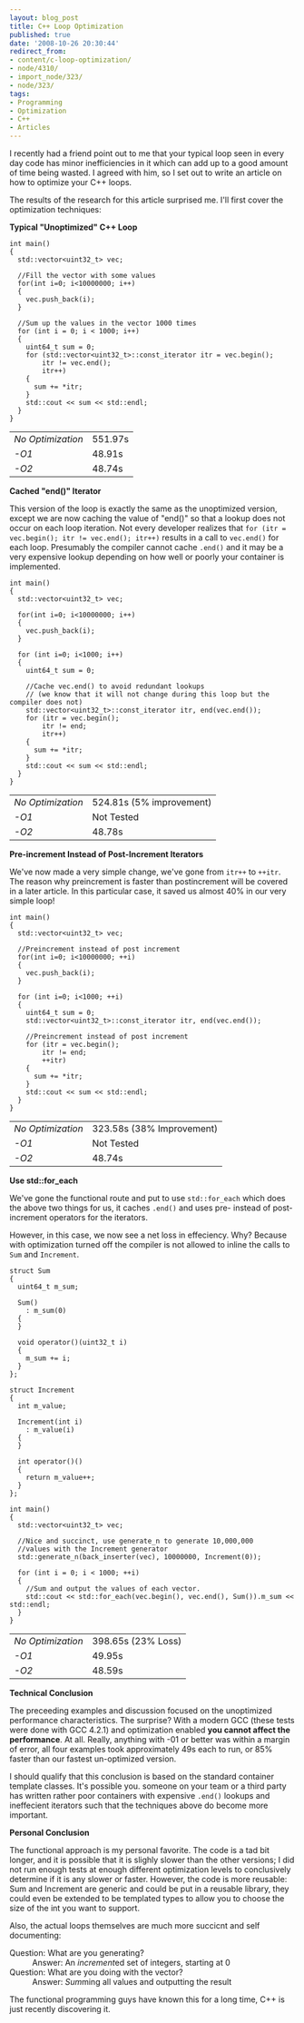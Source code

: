 ```yaml
---
layout: blog_post
title: C++ Loop Optimization
published: true
date: '2008-10-26 20:30:44'
redirect_from:
- content/c-loop-optimization/
- node/4310/
- import_node/323/
- node/323/
tags:
- Programming
- Optimization
- C++
- Articles
---
```


I recently had a friend point out to me that your typical loop seen in every day code has minor inefficiencies in it which can add up to a good amount of time being wasted. I agreed with him, so I set out to write an article on how to optimize your C++ loops.

The results of the research for this article surprised me. I'll first cover the optimization techniques:  

**Typical "Unoptimized" C++ Loop**

    int main()
    {
      std::vector<uint32_t> vec;

      //Fill the vector with some values
      for(int i=0; i<10000000; i++)
      {
        vec.push_back(i);
      }

      //Sum up the values in the vector 1000 times
      for (int i = 0; i < 1000; i++)
      {
        uint64_t sum = 0;
        for (std::vector<uint32_t>::const_iterator itr = vec.begin();
            itr != vec.end();
            itr++)
        {
          sum += *itr;
        }
        std::cout << sum << std::endl;
      }
    }


<table>
<tr>
<td>
<em>No Optimization</em>
</td>
<td>
551.97s
</td>
</tr>
<tr>
<td>
<em>-O1</em>
</td>
<td>
48.91s
</td>
</tr>
<tr>
<td>
<em>-O2</em>
</td>
<td>
48.74s
</td>
</tr>
</table>


**Cached "end()" Iterator**

This version of the loop is exactly the same as the unoptimized version, except we are now caching the value of "end()" so that a lookup does not occur on each loop iteration. Not every developer realizes that <code>for (itr = vec.begin(); itr != vec.end(); itr++)</code> results in a call to <code>vec.end()</code> for each loop. Presumably the compiler cannot cache <code>.end()</code> and it may be a very expensive lookup depending on how well or poorly your container is implemented.


    int main()
    {
      std::vector<uint32_t> vec;

      for(int i=0; i<10000000; i++)
      {
        vec.push_back(i);
      }

      for (int i=0; i<1000; i++)
      {
        uint64_t sum = 0;

        //Cache vec.end() to avoid redundant lookups 
        // (we know that it will not change during this loop but the compiler does not)
        std::vector<uint32_t>::const_iterator itr, end(vec.end()); 
        for (itr = vec.begin();
            itr != end;
            itr++)
        {
          sum += *itr;
        }
        std::cout << sum << std::endl;
      }
    }


<table>
<tr>
<td>
<em>No Optimization</em>
</td>
<td>
524.81s (5% improvement)
</td>
</tr>
<tr>
<td>
<em>-O1</em>
</td>
<td>
Not Tested
</td>
</tr>
<tr>
<td>
<em>-O2</em>
</td>
<td>
48.78s
</td>
</tr>
</table>

**Pre-increment Instead of Post-Increment Iterators**

We've now made a very simple change, we've gone from <code>itr++</code> to <code>++itr</code>. The reason why preincrement is faster than postincrement will be covered in a later article. In this particular case, it saved us almost 40% in our very simple loop!


    int main()
    {
      std::vector<uint32_t> vec;

      //Preincrement instead of post increment
      for(int i=0; i<10000000; ++i)
      {
        vec.push_back(i);
      }

      for (int i=0; i<1000; ++i)
      {
        uint64_t sum = 0;
        std::vector<uint32_t>::const_iterator itr, end(vec.end());

        //Preincrement instead of post increment
        for (itr = vec.begin();
            itr != end;
            ++itr)
        {
          sum += *itr;
        }
        std::cout << sum << std::endl;
      }
    }


<table>
<tr>
<td>
<em>No Optimization</em>
</td>
<td>
323.58s (38% Improvement)
</td>
</tr>
<tr>
<td>
<em>-O1</em>
</td>
<td>
Not Tested
</td>
</tr>
<tr>
<td>
<em>-O2</em>
</td>
<td>
48.74s
</td>
</tr>
</table>


**Use std::for_each**

We've gone the functional route and put to use <code>std::for_each</code> which does the above two things for us, it caches <code>.end()</code> and uses pre- instead of post- increment operators for the iterators.

However, in this case, we now see a net loss in effeciency. Why? Because with optimization turned off the compiler is not allowed to inline the calls to <code>Sum</code> and <code>Increment</code>.


    struct Sum
    {
      uint64_t m_sum;

      Sum()
        : m_sum(0)
      {
      }

      void operator()(uint32_t i)
      {
        m_sum += i;
      }
    };

    struct Increment
    {
      int m_value;

      Increment(int i)
        : m_value(i)
      {
      }

      int operator()()
      {
        return m_value++;
      }
    };

    int main()
    {
      std::vector<uint32_t> vec;

      //Nice and succinct, use generate_n to generate 10,000,000
      //values with the Increment generator
      std::generate_n(back_inserter(vec), 10000000, Increment(0));

      for (int i = 0; i < 1000; ++i)
      {
        //Sum and output the values of each vector.
        std::cout << std::for_each(vec.begin(), vec.end(), Sum()).m_sum << std::endl;
      }
    }


<table>
<tr>
<td>
<em>No Optimization</em>
</td>
<td>
398.65s (23% Loss)
</td>
</tr>
<tr>
<td>
<em>-O1</em>
</td>
<td>
49.95s
</td>
</tr>
<tr>
<td>
<em>-O2</em>
</td>
<td>
48.59s
</td>
</tr>
</table>

<strong>Technical Conclusion</strong>

The preceeding examples and discussion focused on the unoptimized performance characteristics. The surprise? With a modern GCC (these tests were done with GCC 4.2.1) and optimization enabled <strong>you cannot affect the performance</strong>. At all. Really, anything with -01 or better was within a margin of error, all four examples took approximately 49s each to run, or 85% faster than our fastest un-optimized version.

I should qualify that this conclusion is based on the standard container template classes. It's possible you. someone on your team or a third party has written rather poor containers with expensive <code>.end()</code> lookups and ineffecient iterators such that the techniques above do become more important.

<strong>Personal Conclusion</strong>

The functional approach is my personal favorite. The code is a tad bit longer, and it is possible that it is slighly slower than the other versions; I did not run enough tests at enough different optimization levels to conclusively determine if it is any slower or faster. However, the code is more reusable: Sum and Increment are generic and could be put in a reusable library, they could even be extended to be templated types to allow you to choose the size of the int you want to support.

Also, the actual loops themselves are much more succicnt and self documenting:
<dl>
<dt>
Question: What are you generating?
</dt>
<dd>
Answer: An <em>increment</em>ed set of integers, starting at 0
</dd>
<dt>
Question: What are you doing with the vector?
</dt>
<dd>
Answer: <em>Sum</em>ming all values and outputting the result
</dd>
</dl>
The functional programming guys have known this for a long time, C++ is just recently discovering it.

